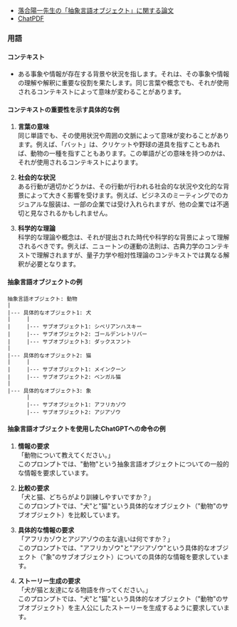 - [落合陽一先生の「抽象言語オブジェクト」に関する論文](https://arxiv.org/abs/2304.04498)
- [ChatPDF](https://www.chatpdf.com/) 
### 用語
#### コンテキスト
- ある事象や情報が存在する背景や状況を指します。それは、その事象や情報の理解や解釈に重要な役割を果たします。同じ言葉や概念でも、それが使用されるコンテキストによって意味が変わることがあります。
#### コンテキストの重要性を示す具体的な例
1. **言葉の意味**  
同じ単語でも、その使用状況や周囲の文脈によって意味が変わることがあります。例えば、「バット」は、クリケットや野球の道具を指すこともあれば、動物の一種を指すこともあります。この単語がどの意味を持つのかは、それが使用されるコンテキストによります。

2. **社会的な状況**  
ある行動が適切かどうかは、その行動が行われる社会的な状況や文化的な背景によって大きく影響を受けます。例えば、ビジネスのミーティングでのカジュアルな服装は、一部の企業では受け入れられますが、他の企業では不適切と見なされるかもしれません。

3. **科学的な理論**  
科学的な理論や概念は、それが提出された時代や科学的な背景によって理解されるべきです。例えば、ニュートンの運動の法則は、古典力学のコンテキストで理解されますが、量子力学や相対性理論のコンテキストでは異なる解釈が必要となります。

#### 抽象言語オブジェクトの例
```
抽象言語オブジェクト: 動物
|
|--- 具体的なオブジェクト1: 犬
|     |
|     |--- サブオブジェクト1: シベリアンハスキー
|     |--- サブオブジェクト2: ゴールデンレトリバー
|     |--- サブオブジェクト3: ダックスフント
|
|--- 具体的なオブジェクト2: 猫
|     |
|     |--- サブオブジェクト1: メインクーン
|     |--- サブオブジェクト2: ベンガル猫
|
|--- 具体的なオブジェクト3: 象
      |
      |--- サブオブジェクト1: アフリカゾウ
      |--- サブオブジェクト2: アジアゾウ
```
#### 抽象言語オブジェクトを使用したChatGPTへの命令の例
1. **情報の要求**  
「動物について教えてください。」  
このプロンプトでは、"動物"という抽象言語オブジェクトについての一般的な情報を要求しています。

2. **比較の要求**  
「犬と猫、どちらがより訓練しやすいですか？」  
このプロンプトでは、"犬"と"猫"という具体的なオブジェクト（"動物"のサブオブジェクト）を比較しています。

3. **具体的な情報の要求**  
「アフリカゾウとアジアゾウの主な違いは何ですか？」  
このプロンプトでは、"アフリカゾウ"と"アジアゾウ"という具体的なオブジェクト（"象"のサブオブジェクト）についての具体的な情報を要求しています。

4. **ストーリー生成の要求**  
「犬が猫と友達になる物語を作ってください。」  
このプロンプトでは、"犬"と"猫"という具体的なオブジェクト（"動物"のサブオブジェクト）を主人公にしたストーリーを生成するように要求しています。

